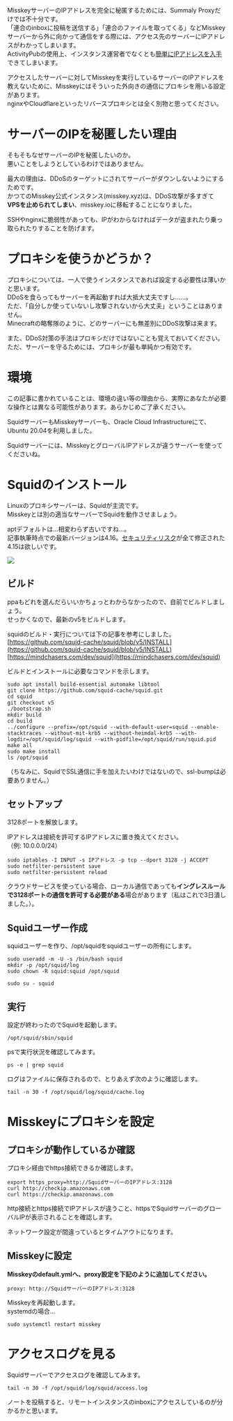 MisskeyサーバーのIPアドレスを完全に秘匿するためには、Summaly Proxyだけでは不十分です。  
「連合のinboxに投稿を送信する」「連合のファイルを取ってくる」などMisskeyサーバーから外に向かって通信をする際には、アクセス先のサーバーにIPアドレスがわかってしまいます。  
ActivityPubの使用上、インスタンス運営者でなくとも[簡単にIPアドレスを入手](https://gist.github.com/cutiful/4f36da3ed37b24f9a7106064393f5e7f)できてしまいます。

アクセスしたサーバーに対してMisskeyを実行しているサーバーのIPアドレスを教えないために、Misskeyにはそういった外向きの通信にプロキシを用いる設定があります。  
nginxやCloudflareといったリバースプロキシとは全く別物と思ってください。

# サーバーのIPを秘匿したい理由
そもそもなぜサーバーのIPを秘匿したいのか。  
悪いことをしようとしているわけではありません。

最大の理由は、DDoSのターゲットにされてサーバーがダウンしないようにするためです。  
かつてのMisskey公式インスタンス(misskey.xyz)は、DDoS攻撃が多すぎて**VPSを止められてしまい**、misskey.ioに移転することになりました。

SSHやnginxに脆弱性があっても、IPがわからなければデータが盗まれたり乗っ取られたりすることを防げます。

# プロキシを使うかどうか？
プロキシについては、一人で使うインスタンスであれば設定する必要性は薄いかと思います。  
DDoSを食らってもサーバーを再起動すれば大抵大丈夫ですし……。  
ただ、「自分しか使っていないし攻撃されないから大丈夫」ということはありません。  
Minecraftの略奪隊のように、どのサーバーにも無差別にDDoS攻撃は来ます。

また、DDoS対策の手法はプロキシだけではないことも覚えておいてください。  
ただ、サーバーを守るためには、プロキシが最も単純かつ有効です。

# 環境
この記事に書かれていることは、環境の違い等の理由から、実際にあなたが必要な操作とは異なる可能性があります。あらかじめご了承ください。

SquidサーバーもMisskeyサーバーも、Oracle Cloud Infrastructureにて、Ubuntu 20.04を利用しました。

Squidサーバーには、MisskeyとグローバルIPアドレスが違うサーバーを使ってくださいね。

# Squidのインストール
Linuxのプロキシサーバーは、Squidが主流です。  
Misskeyとは別の適当なサーバーでSquidを動作させましょう。

aptデフォルトは…相変わらず古いですね…。  
記事執筆時点での最新バージョンは4.16。[セキュリティリスク](https://github.com/squid-cache/squid/security/advisories)が全て修正された4.15は欲しいです。

![](https://firebasestorage.googleapis.com/v0/b/hideaki-97c59.appspot.com/o/images%2FPFOKUISFS1RaFz4ghSnc2GS6l5z2%2FmObcKBlXf.png?alt=media)

## ビルド
ppaもどれを選んだらいいかちょっとわからなかったので、自前でビルドしましょう。  
せっかくなので、最新のv5をビルドします。

squidのビルド・実行については下の記事を参考にしました。  
[https://github.com/squid-cache/squid/blob/v5/INSTALL](https://github.com/squid-cache/squid/blob/v5/INSTALL)  
[https://mindchasers.com/dev/squid](https://mindchasers.com/dev/squid)  

ビルドとインストールに必要なコマンドを示します。

```
sudo apt install build-essential automake libtool
git clone https://github.com/squid-cache/squid.git
cd squid
git checkout v5
./bootstrap.sh
mkdir build
cd build
../configure --prefix=/opt/squid --with-default-user=squid --enable-stacktraces --without-mit-krb5 --without-heimdal-krb5 --with-logdir=/opt/squid/log/squid --with-pidfile=/opt/squid/run/squid.pid
make all
sudo make install
ls /opt/squid
```

（ちなみに、SquidでSSL通信に手を加えたいわけではないので、ssl-bumpは必要ありません。）

## セットアップ
3128ポートを解放します。

IPアドレスは接続を許可するIPアドレスに置き換えてください。  
（例: 10.0.0.0/24）

```
sudo iptables -I INPUT -s IPアドレス -p tcp --dport 3128 -j ACCEPT
sudo netfilter-persistent save
sudo netfilter-persistent reload
```

クラウドサービスを使っている場合、ローカル通信であっても**イングレスルールで3128ポートの通信を許可する必要がある**場合があります（私はこれで3日潰しました。）。

## Squidユーザー作成
squidユーザーを作り、/opt/squidをsquidユーザーの所有にします。

```
sudo useradd -m -U -s /bin/bash squid
mkdir -p /opt/squid/log
sudo chown -R squid:squid /opt/squid

sudo su - squid
```

## 実行
設定が終わったのでSquidを起動します。

```
/opt/squid/sbin/squid
```

psで実行状況を確認してみます。

```
ps -e | grep squid
```

ログはファイルに保存されるので、とりあえず次のように確認します。

```
tail -n 30 -f /opt/squid/log/squid/cache.log
```

# Misskeyにプロキシを設定
## プロキシが動作しているか確認
プロキシ経由でhttps接続できるか確認します。

```
export https_proxy=http://SquidサーバーのIPアドレス:3128
curl http://checkip.amazonaws.com
curl https://checkip.amazonaws.com
```

http接続とhttps接続でIPアドレスが違うこと、httpsでSquidサーバーのグローバルIPが表示されることを確認します。

ネットワーク設定が間違っているとタイムアウトになります。

## Misskeyに設定
**Misskeyのdefault.ymlへ、proxy設定を下記のように追加してください。**

```
proxy: http://SquidサーバーのIPアドレス:3128
```

Misskeyを再起動します。  
systemdの場合…

```
sudo systemctl restart misskey
```

# アクセスログを見る
Squidサーバーでアクセスログを確認してみます。

```
tail -n 30 -f /opt/squid/log/squid/access.log
```

ノートを投稿すると、リモートインスタンスのinboxにアクセスしているのが分かるかと思います。
